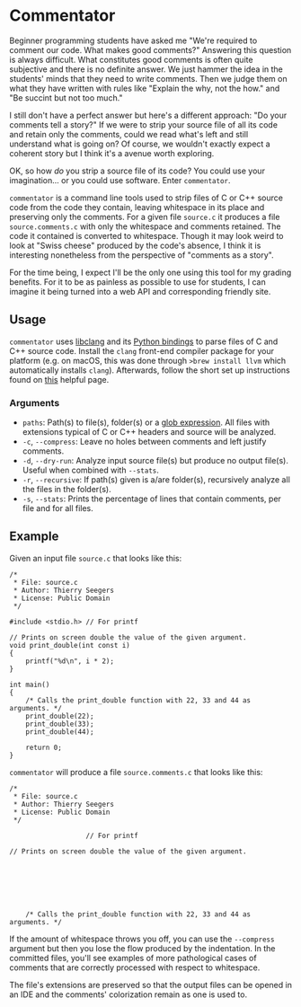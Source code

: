 # Commentator

Beginner programming students have asked me "We're required to comment our code. What makes good comments?"
Answering this question is always difficult.
What constitutes good comments is often quite subjective and there is no definite answer.
We just hammer the idea in the students' minds that they need to write comments.
Then we judge them on what they have written with rules like "Explain the why, not the how." and "Be succint but not too much."

I still don't have a perfect answer but here's a different approach: "Do your comments tell a story?"
If we were to strip your source file of all its code and retain only the comments, could we read what's left and still understand what is going on?
Of course, we wouldn't exactly expect a coherent story but I think it's a avenue worth exploring.

OK, so how *do* you strip a source file of its code? You could use your imagination... or you could use software. Enter `commentator`.

`commentator` is a command line tools used to strip files of C or C++ source code from the code they contain, leaving whitespace in its place and preserving only the comments.
For a given file `source.c` it produces a file `source.comments.c` with only the whitespace and comments retained.
The code it contained is converted to whitespace.
Though it may look weird to look at "Swiss cheese" produced by the code's absence, I think it is interesting nonetheless from the perspective of "comments as a story".

For the time being, I expect I'll be the only one using this tool for my grading benefits.
For it to be as painless as possible to use for students, I can imagine it being turned into a web API and corresponding friendly site.

## Usage

`commentator` uses [libclang](https://clang.llvm.org/docs/Tooling.html) and its [Python bindings](https://github.com/llvm-mirror/clang/blob/master/bindings/python/clang/cindex.py) to parse files of C and C++ source code.
Install the `clang` front-end compiler package for your platform (e.g. on macOS, this was done through `>brew install llvm` which automatically installs `clang`).
Afterwards, follow the short set up instructions found on [this](https://eli.thegreenplace.net/2011/07/03/parsing-c-in-python-with-clang#setting-up) helpful page.

### Arguments

- `paths`: Path(s) to file(s), folder(s) or a [glob expression](https://en.wikipedia.org/wiki/Glob_(programming)). All files with extensions typical of C or C++ headers and source will be analyzed.
- `-c`, `--compress`: Leave no holes between comments and left justify comments.
- `-d`, `--dry-run`: Analyze input source file(s) but produce no output file(s). Useful when combined with `--stats`.
- `-r`, `--recursive`: If path(s) given is a/are folder(s), recursively analyze all the files in the folder(s).
- `-s`, `--stats`: Prints the percentage of lines that contain comments, per file and for all files.

## Example

Given an input file `source.c` that looks like this:

```
/*
 * File: source.c
 * Author: Thierry Seegers
 * License: Public Domain
 */

#include <stdio.h> // For printf

// Prints on screen double the value of the given argument.
void print_double(int const i)
{
    printf("%d\n", i * 2);
}

int main()
{
    /* Calls the print_double function with 22, 33 and 44 as arguments. */
    print_double(22);
    print_double(33);
    print_double(44);

    return 0;
}
```

`commentator` will produce a file `source.comments.c` that looks like this:

```
/*
 * File: source.c
 * Author: Thierry Seegers
 * License: Public Domain
 */

                   // For printf

// Prints on screen double the value of the given argument.







    /* Calls the print_double function with 22, 33 and 44 as arguments. */
```

If the amount of whitespace throws you off, you can use the `--compress` argument but then you lose the flow produced by the indentation.
In the committed files, you'll see examples of more pathological cases of comments that are correctly processed with respect to whitespace.

The file's extensions are preserved so that the output files can be opened in an IDE and the comments' colorization remain as one is used to.